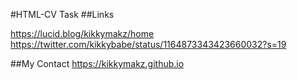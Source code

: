 #HTML-CV Task
##Links

https://lucid.blog/kikkymakz/home
https://twitter.com/kikkybabe/status/1164873343423660032?s=19

##My Contact
https://kikkymakz.github.io
